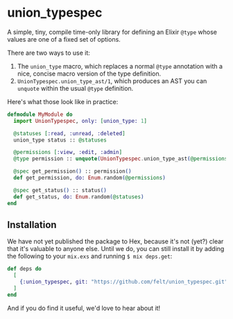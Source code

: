 # union_typespec

A simple, tiny, compile time-only library for defining an Elixir `@type` whose values
are one of a fixed set of options.

There are two ways to use it:

1. The `union_type` macro, which replaces a normal `@type` annotation with a nice,
   concise macro version of the type definition.
2. `UnionTypespec.union_type_ast/1`, which produces an AST you can `unquote` within
   the usual `@type` definition.

Here's what those look like in practice:

```elixir
defmodule MyModule do
  import UnionTypespec, only: [union_type: 1]

  @statuses [:read, :unread, :deleted]
  union_type status :: @statuses

  @permissions [:view, :edit, :admin]
  @type permission :: unquote(UnionTypespec.union_type_ast(@permissions))

  @spec get_permission() :: permission()
  def get_permission, do: Enum.random(@permissions)

  @spec get_status() :: status()
  def get_status, do: Enum.random(@statuses)
end
```

## Installation

We have not yet published the package to Hex, because it's not (yet?) clear
that it's valuable to anyone else. Until we do, you can still install it by
adding the following to your `mix.exs` and running `$ mix deps.get`:

```elixir
def deps do
  [
    {:union_typespec, git: "https://github.com/felt/union_typespec.git", tag: "v0.0.3", runtime: false},
  ]
end
```

And if you do find it useful, we'd love to hear about it!
